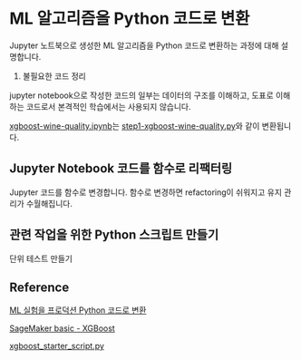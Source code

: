 # ML 알고리즘을 Python 코드로 변환 

Jupyter 노트북으로 생성한 ML 알고리즘을 Python 코드로 변환하는 과정에 대해 설명합니다. 

1) 불필요한 코드 정리

jupyter notebook으로 작성한 코드의 일부는 데이터의 구조를 이해하고, 도표로 이해하는 코드로서 본격적인 학습에서는 사용되지 않습니다. 

[xgboost-wine-quality.ipynb](https://github.com/kyopark2014/ML-Algorithms/blob/main/kaggle/xgboost-wine-quality/xgboost-wine-quality.ipynb)는 [step1-xgboost-wine-quality.py](https://github.com/kyopark2014/ML-xgboost/blob/main/wine-quality/src/step1-xgboost-wine-quality.py)와 같이 변환됩니다.

## Jupyter Notebook 코드를 함수로 리팩터링

Jupyter 코드를 함수로 변경합니다. 함수로 변경하면 refactoring이 쉬워지고 유지 관리가 수월해집니다. 

## 관련 작업을 위한 Python 스크립트 만들기



단위 테스트 만들기

## Reference 

[ML 실험을 프로덕션 Python 코드로 변환](https://learn.microsoft.com/ko-kr/azure/machine-learning/v1/how-to-convert-ml-experiment-to-production)

[SageMaker basic - XGBoost](https://github.com/aws-samples/aws-ai-ml-workshop-kr/tree/master/sagemaker/xgboost)

[xgboost_starter_script.py](https://github.com/kyopark2014/aws-sagemaker/blob/main/training-basic/src/xgboost_starter_script.py)
